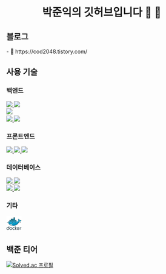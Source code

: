 <!-- 프로필 헤더 -->
<h1 align="center">박준익의 깃허브입니다 👋 👋</h1>

<!-- 소개 섹션 -->
<h2 align="left">블로그</h3>
- 📝 https://cod2048.tistory.com/

<!-- 기술 스택 -->
<h2 align="left">사용 기술</h3>
<p align="left">
<h3 align="left">백엔드</h3>
<a href="https://www.java.com" target="_blank"> <img src="https://img.shields.io/badge/Java-%23ED8B00.svg?style=for-the-badge&logo=java&logoColor=white"/> </a> 
<a href="https://spring.io/projects/spring-boot" target="_blank"> <img src="https://img.shields.io/badge/Spring%20Boot-%236DB33F.svg?style=for-the-badge&logo=spring-boot&logoColor=white"/> </a> <br/>
<a href="https://www.python.org" target="_blank"> <img src="https://img.shields.io/badge/Python-%2314354C.svg?style=for-the-badge&logo=python&logoColor=white"/> </a> <br/>
<a href="https://www.javascript.com" target="_blank"> <img src="https://img.shields.io/badge/JavaScript-%23323330.svg?style=for-the-badge&logo=javascript&logoColor=%23F7DF1E"/> </a>
<a href="https://nodejs.org" target="_blank"> <img src="https://img.shields.io/badge/Node.js-%2343853D.svg?style=for-the-badge&logo=node.js&logoColor=white"/> </a> <br/>
<h3 align="left">프론트엔드</h3>
<a href="https://www.w3.org/html/" target="_blank"> <img src="https://img.shields.io/badge/HTML5-%23E34F26.svg?style=for-the-badge&logo=html5&logoColor=white"/> </a> 
<a href="https://www.w3schools.com/css/" target="_blank"> <img src="https://img.shields.io/badge/CSS3-%231572B6.svg?style=for-the-badge&logo=css3&logoColor=white"/> </a> 
<a href="https://reactjs.org/" target="_blank"> <img src="https://img.shields.io/badge/React-%2320232a.svg?style=for-the-badge&logo=react&logoColor=%2361DAFB"/> </a> <br/>
<h3 align="left">데이터베이스</h3>
<a href="https://www.mysql.com/" target="_blank"> <img src="https://img.shields.io/badge/MySQL-%2300f.svg?style=for-the-badge&logo=mysql&logoColor=white"/> </a>
<a href="https://www.postgresql.org" target="_blank"> <img src="https://img.shields.io/badge/PostgreSQL-%23336791.svg?style=for-the-badge&logo=postgresql&logoColor=white"/> </a> <br/>
<a href="https://www.mongodb.com" target="_blank"> <img src="https://img.shields.io/badge/MongoDB-%2347A248.svg?style=for-the-badge&logo=mongodb&logoColor=white"/> </a> 
<a href="https://redis.io" target="_blank"> <img src="https://img.shields.io/badge/Redis-%23DC382D.svg?style=for-the-badge&logo=redis&logoColor=white"/> </a> 
</p>
<h3 align="left">기타</h3>
<a href="https://www.docker.com/" target="_blank"> <img src="https://raw.githubusercontent.com/devicons/devicon/master/icons/docker/docker-original-wordmark.svg" alt="docker" width="40" height="40"/> </a>
</p>
<h2 align="left">백준 티어</h3>

[![Solved.ac
프로필](http://mazassumnida.wtf/api/v2/generate_badge?boj=cod2048)](https://solved.ac/cod2048)
